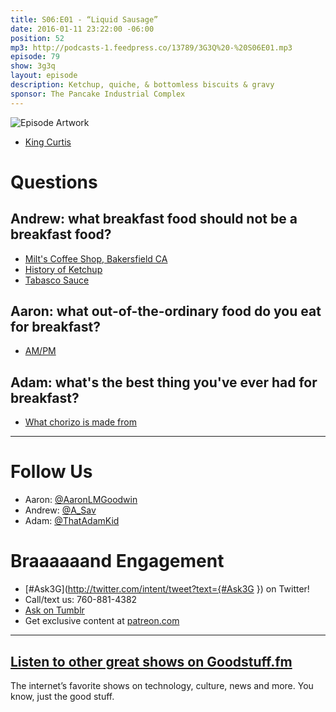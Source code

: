 ```yaml
---
title: S06:E01 - “Liquid Sausage”
date: 2016-01-11 23:22:00 -06:00
position: 52
mp3: http://podcasts-1.feedpress.co/13789/3G3Q%20-%20S06E01.mp3
episode: 79
show: 3g3q
layout: episode
description: Ketchup, quiche, & bottomless biscuits & gravy
sponsor: The Pancake Industrial Complex
---
```


![Episode Artwork][1]

* [King Curtis][2]

# Questions

## Andrew: what breakfast food should not be a breakfast food?

* [Milt's Coffee Shop, Bakersfield CA][3]
* [History of Ketchup][4]
* [Tabasco Sauce][5]

## Aaron: what out-of-the-ordinary food do you eat for breakfast?

* [AM/PM][6]

## Adam: what's the best thing you've ever had for breakfast?

* [What chorizo is made from][7]

***

# Follow Us
* Aaron: [@AaronLMGoodwin](http://twitter.com/aaronlmgoodwin)
* Andrew: [@A_Sav](http://twitter.com/a_sav)
* Adam: [@ThatAdamKid](http://twitter.com/thatadamkid)

# Braaaaaand Engagement
* [#Ask3G](http://twitter.com/intent/tweet?text={#Ask3G }) on Twitter!
* Call/text us: 760-881-4382
* [Ask on Tumblr](http://3g3q.co/ask)
* Get exclusive content at [patreon.com](http://www.patreon.com/3g3q)

***

## [Listen to other great shows on Goodstuff.fm](http://goodstuff.fm/)
The internet’s favorite shows on technology, culture, news and more. You know, just the good stuff.

[1]: http://l.gdwn.co/j8Fw.jpg
[2]: https://youtu.be/2T_obaO46Bo
[3]: http://www.yelp.com/biz/milts-coffee-shop-bakersfield
[4]: http://www.history.com/news/hungry-history/ketchup-a-saucy-history
[5]: http://bit.ly/1OYjyLo
[6]: http://www.ampm.com/
[7]: http://l.gdwn.co/ej9.jpg
[8]: http://twitter.com/aaronlmgoodwin
[9]: http://twitter.com/a_sav
[10]: http://twitter.com/thatadamkid
[11]: http://www.patreon.com/3g3q
[12]: http://goodstuff.fm/3g3q/

